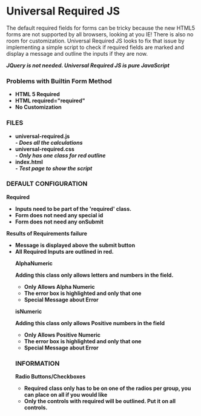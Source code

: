 <h1>Universal Required JS</h1>

<p>The default required fields for forms can be tricky because the new HTML5 forms are not supported by all browsers, looking at you IE! There is also no room for customization. Universal Required JS looks to fix that issue by implementing a simple script to check if required fields are marked and display a message and outline the inputs if they are now.</p>

<i><b>JQuery is not needed. Universal Required JS is pure JavaScript<b/></i>
<h3>Problems with Builtin Form Method</h3>
<ul>
    <li>HTML 5 Required</li>
    <li>HTML required="required"</li>
    <li>No Customization</li>
</ul>
	
<h3>FILES</h3>
<ul>
    <li>universal-required.js<br/>
    	<i>- Does all the calculations</i></li>
    <li>universal-required.css<br/>
    	<i>- Only has one class for red outline</i></li>
    <li>index.html<br/>
    	<i>- Test page to show the script</i></li>
</ul>

<h3>DEFAULT CONFIGURATION</h3>
<b>Required<b>
<ul>
    <li>Inputs need to be part of the 'required' class.</li>
	<li>Form does not need any special id</li>
	<li>Form does not need any onSubmit</li>
</ul>
<b>Results of Requirements failure</b>
<ul>
    <li>Message is displayed above the submit button</li>
	<li>All Required Inputs are outlined in red.</li>
	
<b>AlphaNumeric</b>
<p>Adding this class only allows letters and numbers in the field.</p>
<ul>
    <li>Only Allows Alpha Numeric</li>
    <li>The error box is highlighted and only that one</li>
    <li>Special Message about Error</li>
</ul>

<b>isNumeric</b>
<p>Adding this class only allows Positive numbers in the field</p>
<ul>
    <li>Only Allows Positive Numeric</li>
    <li>The error box is highlighted and only that one</li>
    <li>Special Message about Error</li>
</ul>


	
<h3>INFORMATION</h3>
<b>Radio Buttons/Checkboxes</b>
<ul>
	<li>Required class only has to be on one of the radios per group, you can place on all if you would like</li>
    <li>Only the controls with required will be outlined. Put it on all controls.</li>
</ul>
	
